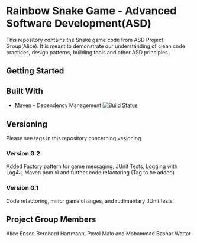 # Rainbow Snake Game - Advanced Software Development(ASD)
This repository contains the Snake game code from ASD Project Group(Alice). It is meant to demonstrate our understanding of clean code practices, design patterns, building tools and other ASD principles. 

## Getting Started

## Built With 
* [Maven](https://maven.apache.org/) - Dependency Management
[![Build Status](https://travis-ci.com/ensora/snakeGame.svg)](https://travis-ci.com/ensora/snakeGame)

## Versioning
Please see tags in this repository concerning vesioning
### Version 0.2 
Added Factory pattern for game messaging, JUnit Tests, Logging with Log4J, Maven pom.xl and further code refactoring (Tag to be added)
### Version 0.1 
Code refactoring, minor game changes, and rudimentary JUnit tests

## Project Group Members
Alice Ensor, Bernhard Hartmann, Pavol Malo and Mohammad Bashar Wattar

